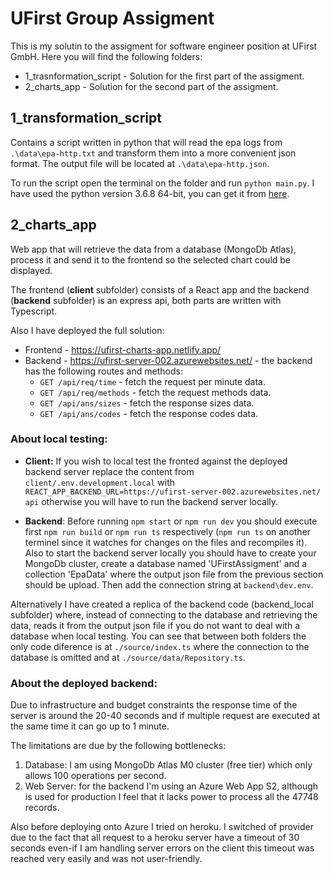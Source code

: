 # UFirst Group Assigment

This is my solutin to the assigment for software engineer position at UFirst GmbH. 
Here you will find the following folders:

- 1_trasnformation_script - Solution for the first part of the assigment. 
- 2_charts_app - Solution for the second part of the assigment.


## 1_transformation_script

Contains a script written in python that will read the epa logs from `.\data\epa-http.txt` and transform them into a more convenient json format. The output file will be located at `.\data\epa-http.json`.

To run the script open the terminal on the folder and run `python main.py`. I have used the python version 3.6.8 64-bit, you can get it from [here](https://www.python.org/downloads/release/python-368rc1/).

## 2_charts_app

Web app that will retrieve the data from a database (MongoDb Atlas), process it and send it to the frontend so the selected chart could be displayed.

The frontend (**client** subfolder) consists of a React app and the backend (**backend** subfolder) is an express api, both parts are written with Typescript.

Also I have deployed the full solution:

 - Frontend - https://ufirst-charts-app.netlify.app/
 - Backend - https://ufirst-server-002.azurewebsites.net/ - the backend has the following routes and methods:
	 - `GET /api/req/time` - fetch the request per minute data.
	 - `GET /api/req/methods` - fetch the request methods data.
	 - `GET /api/ans/sizes` - fetch the response sizes data.
	 - `GET /api/ans/codes` - fetch the response codes data.

### About local testing:

- **Client:** If you wish to local test the fronted against the deployed backend server replace the content from `client/.env.development.local` with `REACT_APP_BACKEND_URL=https://ufirst-server-002.azurewebsites.net/ api` otherwise you will have to run the backend server locally.

- **Backend**: Before running `npm start` or `npm run dev` you should execute first `npm run build` or `npm run ts` respectively (`npm run ts` on another terminel since it watches for changes on the files and recompiles it). Also to start the backend server locally you should have to create your MongoDb cluster, create a database named 'UFirstAssigment' and a collection 'EpaData' where the output json file from the previous section should be upload. Then add the connection string at `backend\dev.env`.

Alternatively I have created a replica of the backend code (backend_local subfolder) where, instead of connecting to the database and retrieving the data, reads it from the output json file if you do not want to deal with a database when local testing. 
You can see that between both folders the only code diference is at `./source/index.ts` where the connection to the database is omitted and at `./source/data/Repository.ts`.


### About the deployed backend:

Due to infrastructure and budget constraints the response time of the server is around the 20-40 seconds and if multiple request are executed at the same time it can go up to 1 minute.

The limitations are due by the following bottlenecks:

 1. Database: I am using MongoDb Atlas M0 cluster (free tier) which only allows 100 operations per second.
 2. Web Server: for the backend I'm using an Azure Web App S2, although is used for production I feel that it lacks power to process all the 47748 records.

Also before deploying onto Azure I tried on heroku. I switched of provider due to the fact that all request to a heroku server have a timeout of 30 seconds even-if I am handling server errors on the client this timeout was reached very easily and was not user-friendly.

 

 
